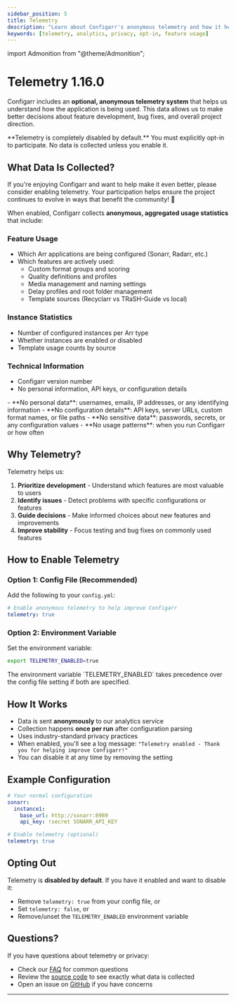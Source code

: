 ```yaml
---
sidebar_position: 5
title: Telemetry
description: "Learn about Configarr's anonymous telemetry and how it helps improve the project."
keywords: [telemetry, analytics, privacy, opt-in, feature usage]
---
```


import Admonition from "@theme/Admonition";

# Telemetry <span className="theme-doc-version-badge badge badge--secondary configarr-badge">1.16.0</span>

Configarr includes an **optional, anonymous telemetry system** that helps us understand how the application is being used. This data allows us to make better decisions about feature development, bug fixes, and overall project direction.

<Admonition type="info" title="Privacy First">
  **Telemetry is completely disabled by default.** You must explicitly opt-in to participate. No data is collected unless you enable it.
</Admonition>

## What Data Is Collected?

<Admonition type="info" title="Help Improve Configarr">
  If you're enjoying Configarr and want to help make it even better, please consider enabling telemetry. Your participation helps ensure the project continues to evolve in ways that benefit the community! 🙏
</Admonition>

When enabled, Configarr collects **anonymous, aggregated usage statistics** that include:

### Feature Usage

- Which Arr applications are being configured (Sonarr, Radarr, etc.)
- Which features are actively used:
  - Custom format groups and scoring
  - Quality definitions and profiles
  - Media management and naming settings
  - Delay profiles and root folder management
  - Template sources (Recyclarr vs TRaSH-Guide vs local)

### Instance Statistics

- Number of configured instances per Arr type
- Whether instances are enabled or disabled
- Template usage counts by source

### Technical Information

- Configarr version number
- No personal information, API keys, or configuration details

<Admonition type="warning" title="What We DON'T Collect">
  - **No personal data**: usernames, emails, IP addresses, or any identifying information
  - **No configuration details**: API keys, server URLs, custom format names, or file paths
  - **No sensitive data**: passwords, secrets, or any configuration values
  - **No usage patterns**: when you run Configarr or how often
</Admonition>

## Why Telemetry?

Telemetry helps us:

1. **Prioritize development** - Understand which features are most valuable to users
2. **Identify issues** - Detect problems with specific configurations or features
3. **Guide decisions** - Make informed choices about new features and improvements
4. **Improve stability** - Focus testing and bug fixes on commonly used features

## How to Enable Telemetry

### Option 1: Config File (Recommended)

Add the following to your `config.yml`:

```yaml
# Enable anonymous telemetry to help improve Configarr
telemetry: true
```

### Option 2: Environment Variable

Set the environment variable:

```bash
export TELEMETRY_ENABLED=true
```

<Admonition type="tip" title="Precedence">
  The environment variable `TELEMETRY_ENABLED` takes precedence over the config file setting if both are specified.
</Admonition>

## How It Works

- Data is sent **anonymously** to our analytics service
- Collection happens **once per run** after configuration parsing
- Uses industry-standard privacy practices
- When enabled, you'll see a log message: `"Telemetry enabled - Thank you for helping improve Configarr!"`
- You can disable it at any time by removing the setting

## Example Configuration

```yaml title="config.yml"
# Your normal configuration
sonarr:
  instance1:
    base_url: http://sonarr:8989
    api_key: !secret SONARR_API_KEY

# Enable telemetry (optional)
telemetry: true
```

## Opting Out

Telemetry is **disabled by default**. If you have it enabled and want to disable it:

- Remove `telemetry: true` from your config file, or
- Set `telemetry: false`, or
- Remove/unset the `TELEMETRY_ENABLED` environment variable

## Questions?

If you have questions about telemetry or privacy:

- Check our [FAQ](../faq.md) for common questions
- Review the [source code](https://github.com/raydak-labs/configarr/tree/main/src/telemetry.ts) to see exactly what data is collected
- Open an issue on [GitHub](https://github.com/raydak-labs/configarr/issues) if you have concerns

---
